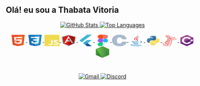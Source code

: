 ## Olá! eu sou a Thabata Vitoria

<div>
  <a href="https://github.com/Thabata356"/>
</div>
<div align="center">
  <img width="390" height="250" src="https://github-readme-stats.vercel.app/api?username=Thabata356&show_icons=true&include_all_commits=true&count_private=true&bg_color=ffffff&title_color=556b2f&text_color=556b2f&icon_color=6b8e23&border_color=556b2f" alt="GitHub Stats" />
  <img width="296" height="250" src="https://github-readme-stats.vercel.app/api/top-langs/?username=Thabata356&layout=compact&bg_color=ffffff&title_color=556b2f&text_color=556b2f&icon_color=6b8e23&border_color=556b2f" alt="Top Languages" />
</div>

<div align="center"><br>
  <img align="center" alt="HTML" height="30" width="40" src="https://raw.githubusercontent.com/devicons/devicon/master/icons/html5/html5-original.svg">
  <img align="center" alt="CSS" height="30" width="40" src="https://raw.githubusercontent.com/devicons/devicon/master/icons/css3/css3-original.svg">
  <img align="center" alt="JavaScript" height="30" width="40" src="https://raw.githubusercontent.com/devicons/devicon/master/icons/javascript/javascript-plain.svg">
  <img align="center" alt="Angular" height="30" width="40" src="https://raw.githubusercontent.com/devicons/devicon/master/icons/angularjs/angularjs-original.svg">
  <img align="center" alt="Flutter" height="30" width="40" src="https://raw.githubusercontent.com/devicons/devicon/master/icons/flutter/flutter-original.svg">
  <img align="center" alt="Figma" height="30" width="40" src="https://raw.githubusercontent.com/devicons/devicon/master/icons/figma/figma-original.svg">
  <img align="center" alt="C" height="30" width="40" src="https://raw.githubusercontent.com/devicons/devicon/master/icons/c/c-original.svg">
  <img align="center" alt="Java" height="30" width="40" src="https://raw.githubusercontent.com/devicons/devicon/master/icons/java/java-original.svg">
  <img align="center" alt="Python" height="30" width="40" src="https://raw.githubusercontent.com/devicons/devicon/master/icons/python/python-original.svg">
  <img align="center" alt="SQLServer" height="30" width="40" src="https://raw.githubusercontent.com/devicons/devicon/master/icons/microsoftsqlserver/microsoftsqlserver-plain.svg">
  <img align="center" alt="CSharp" height="30" width="40" src="https://raw.githubusercontent.com/devicons/devicon/master/icons/csharp/csharp-original.svg">
  <img align="center" alt="NodeJS" height="30" width="40" src="https://raw.githubusercontent.com/devicons/devicon/master/icons/nodejs/nodejs-original.svg">
</div>

<div align="center" style="margin-top: 40px;">
  <a href="mailto:seuemail@gmail.com" target="_blank" rel="noopener noreferrer">
    <img src="https://img.shields.io/badge/Gmail-556b2f?style=for-the-badge&logo=gmail&logoColor=white" alt="Gmail" height="30" />
  </a>
  <a href="https://discord.com/users/seuID" target="_blank" rel="noopener noreferrer">
    <img src="https://img.shields.io/badge/Discord-556b2f?style=for-the-badge&logo=discord&logoColor=white" alt="Discord" height="30" />
  </a>
</div>
